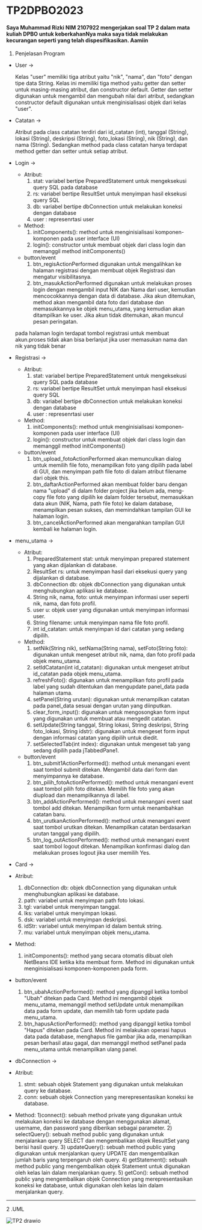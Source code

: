 # TP2DPBO2023
#### Saya Muhammad Rizki NIM 2107922 mengerjakan soal TP 2 dalam mata kuliah DPBO untuk keberkahanNya maka saya tidak melakukan kecurangan seperti yang telah dispesifikasikan. Aamiin

1. Penjelasan Program
- User ->

  Kelas "user" memiliki tiga atribut yaitu "nik", "nama", dan "foto" dengan tipe data String. Kelas ini memiliki tiga method yaitu getter dan setter untuk masing-masing atribut, dan constructor default. Getter dan setter digunakan untuk mengambil dan mengubah nilai dari atribut, sedangkan constructor default digunakan untuk menginisialisasi objek dari kelas "user".
- Catatan ->

  Atribut pada class catatan terdiri dari id_catatan (int), tanggal (String), lokasi (String), deskripsi (String), foto_lokasi (String), nik (String), dan nama (String). Sedangkan method pada class catatan hanya terdapat method getter dan setter untuk setiap atribut.
- Login ->

  - Atribut:
    1) stat: variabel bertipe PreparedStatement untuk mengeksekusi query SQL pada database
    2) rs: variabel bertipe ResultSet untuk menyimpan hasil eksekusi query SQL
    3) db: variabel bertipe dbConnection untuk melakukan koneksi dengan database
    4) user : represenrtasi user
  - Method:
    1) initComponents(): method untuk menginisialisasi komponen-komponen pada user interface (UI)
    2) login(): constructor untuk membuat objek dari class login dan memanggil method initComponents()
  - button/event    
    1) btn_regisActionPerformed digunakan untuk mengalihkan ke halaman registrasi dengan membuat objek Registrasi dan mengatur visibilitasnya.
    2) btn_masukActionPerformed digunakan untuk melakukan proses login dengan mengambil input NIK dan Nama dari user, kemudian mencocokkannya dengan data di database. Jika akun ditemukan, method akan mengambil data foto dari database dan memasukkannya ke objek menu_utama, yang kemudian akan ditampilkan ke user. Jika akun tidak ditemukan, akan muncul pesan peringatan.

    
  pada halaman login terdapat tombol registrasi untuk membuat akun.proses tidak akan bisa berlanjut jika user memasukan nama dan nik yang tidak benar
  
- Registrasi ->

  - Atribut:
    1) stat: variabel bertipe PreparedStatement untuk mengeksekusi query SQL pada database
    2) rs: variabel bertipe ResultSet untuk menyimpan hasil eksekusi query SQL
    3) db: variabel bertipe dbConnection untuk melakukan koneksi dengan database
    4) user : represenrtasi user
  - Method:
    1) initComponents(): method untuk menginisialisasi komponen-komponen pada user interface (UI)
    2) login(): constructor untuk membuat objek dari class login dan memanggil method initComponents()
  - button/event
    1) btn_upload_fotoActionPerformed akan memunculkan dialog untuk memilih file foto, menampilkan foto yang dipilih pada label di GUI, dan menyimpan path file foto di dalam atribut filename dari objek this.
    2) btn_daftarActionPerformed akan membuat folder baru dengan nama "upload" di dalam folder project jika belum ada, meng-copy file foto yang dipilih ke dalam folder tersebut, memasukkan data akun (NIK, Nama, path file foto) ke dalam database, menampilkan pesan sukses, dan memindahkan tampilan GUI ke halaman login.
    3) btn_cancelActionPerformed akan mengarahkan tampilan GUI kembali ke halaman login.
    
- menu_utama ->

  - Atribut:
    1) PreparedStatement stat: untuk menyimpan prepared statement yang akan dijalankan di database.
    2) ResultSet rs: untuk menyimpan hasil dari eksekusi query yang dijalankan di database.
    3) dbConnection db: objek dbConnection yang digunakan untuk menghubungkan aplikasi ke database.
    4) String nik, nama, foto: untuk menyimpan informasi user seperti nik, nama, dan foto profil.
    5) user u: objek user yang digunakan untuk menyimpan informasi user.
    6) String filename: untuk menyimpan nama file foto profil.
    7) int id_catatan: untuk menyimpan id dari catatan yang sedang dipilih.
  - Method:
    1) setNik(String nik), setNama(String nama), setFoto(String foto): digunakan untuk mengeset atribut nik, nama, dan foto profil pada objek menu_utama.
    2) setIdCatatan(int id_catatan): digunakan untuk mengeset atribut id_catatan pada objek menu_utama.
    3) refreshFoto(): digunakan untuk menampilkan foto profil pada label yang sudah ditentukan dan mengupdate panel_data pada halaman utama.
    4) setPanel(String urutan): digunakan untuk menampilkan catatan pada panel_data sesuai dengan urutan yang diinputkan.
    5) clear_form_input(): digunakan untuk mengosongkan form input yang digunakan untuk membuat atau mengedit catatan.
    6) setUpdate(String tanggal, String lokasi, String deskripsi, String foto_lokasi, String idstr): digunakan untuk mengeset form input dengan informasi catatan yang dipilih untuk diedit.
    7) setSelectedTab(int index): digunakan untuk mengeset tab yang sedang dipilih pada jTabbedPane1.
  - button/event
    1) btn_submit1ActionPerformed(): method untuk menangani event saat tombol submit ditekan. Mengambil data dari form dan menyimpannya ke database.
    2) btn_pilih_fotoActionPerformed(): method untuk menangani event saat tombol pilih foto ditekan. Memilih file foto yang akan diupload dan menampilkannya di label.
    3) btn_addActionPerformed(): method untuk menangani event saat tombol add ditekan. Menampilkan form untuk menambahkan catatan baru.
    4) btn_urutkanActionPerformed(): method untuk menangani event saat tombol urutkan ditekan. Menampilkan catatan berdasarkan urutan tanggal yang dipilih.
    5) btn_log_outActionPerformed(): method untuk menangani event saat tombol logout ditekan. Menampilkan konfirmasi dialog dan melakukan proses logout jika user memilih Yes.
    
 - Card ->

  - Atribut:
    1) dbConnection db: objek dbConnection yang digunakan untuk menghubungkan aplikasi ke database.
    2) path: variabel untuk menyimpan path foto lokasi.
    3) tgl: variabel untuk menyimpan tanggal.
    4) lks: variabel untuk menyimpan lokasi.
    5) dsk: variabel untuk menyimpan deskripsi.
    6) idStr: variabel untuk menyimpan id dalam bentuk string.
    7) mu: variabel untuk menyimpan objek menu_utama.
  - Method:
    1) initComponents(): method yang secara otomatis dibuat oleh NetBeans IDE ketika kita membuat form. Method ini digunakan untuk menginisialisasi komponen-komponen pada form.
  - button/event
    1) btn_ubahActionPerformed(): method yang dipanggil ketika tombol "Ubah" ditekan pada Card. Method ini mengambil objek menu_utama, memanggil method setUpdate untuk menampilkan data pada form update, dan memilih tab form update pada menu_utama.
    2) btn_hapusActionPerformed(): method yang dipanggil ketika tombol "Hapus" ditekan pada Card. Method ini melakukan operasi hapus data pada database, menghapus file gambar jika ada, menampilkan pesan berhasil atau gagal, dan memanggil method setPanel pada menu_utama untuk menampilkan ulang panel.
    
 - dbConnection ->

  - Atribut:
    1) stmt: sebuah objek Statement yang digunakan untuk melakukan query ke database.
    2) conn: sebuah objek Connection yang merepresentasikan koneksi ke database.
  - Method:
    1)connect(): sebuah method private yang digunakan untuk melakukan koneksi ke database dengan menggunakan alamat, username, dan password yang diberikan sebagai parameter.
    2) selectQuery(): sebuah method public yang digunakan untuk menjalankan query SELECT dan mengembalikan objek ResultSet yang berisi hasil query.
    3) updateQuery(): sebuah method public yang digunakan untuk menjalankan query UPDATE dan mengembalikan jumlah baris yang terpengaruh oleh query.
    4) getStatement(): sebuah method public yang mengembalikan objek Statement untuk digunakan oleh kelas lain dalam menjalankan query.
    5) getCon(): sebuah method public yang mengembalikan objek Connection yang merepresentasikan koneksi ke database, untuk digunakan oleh kelas lain dalam menjalankan query.

--------------------------------------------------------------------------
2 .UML

![TP2 drawio](https://user-images.githubusercontent.com/100481579/231523210-75b061cd-5772-4eac-a762-eaefcec92084.png)
